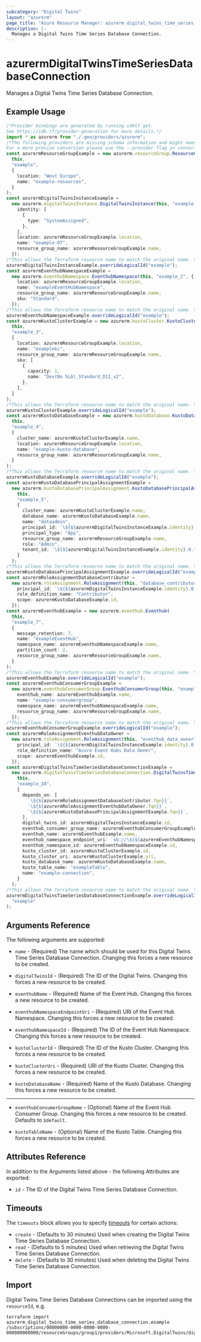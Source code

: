 ```yaml
---
subcategory: "Digital Twins"
layout: "azurerm"
page_title: "Azure Resource Manager: azurerm_digital_twins_time_series_database_connection"
description: |-
  Manages a Digital Twins Time Series Database Connection.
---
```


# azurermDigitalTwinsTimeSeriesDatabaseConnection

Manages a Digital Twins Time Series Database Connection.

## Example Usage

```typescript
/*Provider bindings are generated by running cdktf get.
See https://cdk.tf/provider-generation for more details.*/
import * as azurerm from "./.gen/providers/azurerm";
/*The following providers are missing schema information and might need manual adjustments to synthesize correctly: azurerm.
For a more precise conversion please use the --provider flag in convert.*/
const azurermResourceGroupExample = new azurerm.resourceGroup.ResourceGroup(
  this,
  "example",
  {
    location: "West Europe",
    name: "example-resources",
  }
);
const azurermDigitalTwinsInstanceExample =
  new azurerm.digitalTwinsInstance.DigitalTwinsInstance(this, "example_1", {
    identity: [
      {
        type: "SystemAssigned",
      },
    ],
    location: azurermResourceGroupExample.location,
    name: "example-DT",
    resource_group_name: azurermResourceGroupExample.name,
  });
/*This allows the Terraform resource name to match the original name. You can remove the call if you don't need them to match.*/
azurermDigitalTwinsInstanceExample.overrideLogicalId("example");
const azurermEventhubNamespaceExample =
  new azurerm.eventhubNamespace.EventhubNamespace(this, "example_2", {
    location: azurermResourceGroupExample.location,
    name: "exampleEventHubNamespace",
    resource_group_name: azurermResourceGroupExample.name,
    sku: "Standard",
  });
/*This allows the Terraform resource name to match the original name. You can remove the call if you don't need them to match.*/
azurermEventhubNamespaceExample.overrideLogicalId("example");
const azurermKustoClusterExample = new azurerm.kustoCluster.KustoCluster(
  this,
  "example_3",
  {
    location: azurermResourceGroupExample.location,
    name: "examplekc",
    resource_group_name: azurermResourceGroupExample.name,
    sku: [
      {
        capacity: 1,
        name: "Dev(No SLA)_Standard_D11_v2",
      },
    ],
  }
);
/*This allows the Terraform resource name to match the original name. You can remove the call if you don't need them to match.*/
azurermKustoClusterExample.overrideLogicalId("example");
const azurermKustoDatabaseExample = new azurerm.kustoDatabase.KustoDatabase(
  this,
  "example_4",
  {
    cluster_name: azurermKustoClusterExample.name,
    location: azurermResourceGroupExample.location,
    name: "example-kusto-database",
    resource_group_name: azurermResourceGroupExample.name,
  }
);
/*This allows the Terraform resource name to match the original name. You can remove the call if you don't need them to match.*/
azurermKustoDatabaseExample.overrideLogicalId("example");
const azurermKustoDatabasePrincipalAssignmentExample =
  new azurerm.kustoDatabasePrincipalAssignment.KustoDatabasePrincipalAssignment(
    this,
    "example_5",
    {
      cluster_name: azurermKustoClusterExample.name,
      database_name: azurermKustoDatabaseExample.name,
      name: "dataadmin",
      principal_id: `\${${azurermDigitalTwinsInstanceExample.identity}.0.principal_id}`,
      principal_type: "App",
      resource_group_name: azurermResourceGroupExample.name,
      role: "Admin",
      tenant_id: `\${${azurermDigitalTwinsInstanceExample.identity}.0.tenant_id}`,
    }
  );
/*This allows the Terraform resource name to match the original name. You can remove the call if you don't need them to match.*/
azurermKustoDatabasePrincipalAssignmentExample.overrideLogicalId("example");
const azurermRoleAssignmentDatabaseContributor =
  new azurerm.roleAssignment.RoleAssignment(this, "database_contributor", {
    principal_id: `\${${azurermDigitalTwinsInstanceExample.identity}.0.principal_id}`,
    role_definition_name: "Contributor",
    scope: azurermKustoDatabaseExample.id,
  });
const azurermEventhubExample = new azurerm.eventhub.Eventhub(
  this,
  "example_7",
  {
    message_retention: 7,
    name: "exampleEventHub",
    namespace_name: azurermEventhubNamespaceExample.name,
    partition_count: 2,
    resource_group_name: azurermResourceGroupExample.name,
  }
);
/*This allows the Terraform resource name to match the original name. You can remove the call if you don't need them to match.*/
azurermEventhubExample.overrideLogicalId("example");
const azurermEventhubConsumerGroupExample =
  new azurerm.eventhubConsumerGroup.EventhubConsumerGroup(this, "example_8", {
    eventhub_name: azurermEventhubExample.name,
    name: "example-consumergroup",
    namespace_name: azurermEventhubNamespaceExample.name,
    resource_group_name: azurermResourceGroupExample.name,
  });
/*This allows the Terraform resource name to match the original name. You can remove the call if you don't need them to match.*/
azurermEventhubConsumerGroupExample.overrideLogicalId("example");
const azurermRoleAssignmentEventhubDataOwner =
  new azurerm.roleAssignment.RoleAssignment(this, "eventhub_data_owner", {
    principal_id: `\${${azurermDigitalTwinsInstanceExample.identity}.0.principal_id}`,
    role_definition_name: "Azure Event Hubs Data Owner",
    scope: azurermEventhubExample.id,
  });
const azurermDigitalTwinsTimeSeriesDatabaseConnectionExample =
  new azurerm.digitalTwinsTimeSeriesDatabaseConnection.DigitalTwinsTimeSeriesDatabaseConnection(
    this,
    "example_10",
    {
      depends_on: [
        `\${${azurermRoleAssignmentDatabaseContributor.fqn}}`,
        `\${${azurermRoleAssignmentEventhubDataOwner.fqn}}`,
        `\${${azurermKustoDatabasePrincipalAssignmentExample.fqn}}`,
      ],
      digital_twins_id: azurermDigitalTwinsInstanceExample.id,
      eventhub_consumer_group_name: azurermEventhubConsumerGroupExample.name,
      eventhub_name: azurermEventhubExample.name,
      eventhub_namespace_endpoint_uri: `sb://\${${azurermEventhubNamespaceExample.name}}.servicebus.windows.net`,
      eventhub_namespace_id: azurermEventhubNamespaceExample.id,
      kusto_cluster_id: azurermKustoClusterExample.id,
      kusto_cluster_uri: azurermKustoClusterExample.uri,
      kusto_database_name: azurermKustoDatabaseExample.name,
      kusto_table_name: "exampleTable",
      name: "example-connection",
    }
  );
/*This allows the Terraform resource name to match the original name. You can remove the call if you don't need them to match.*/
azurermDigitalTwinsTimeSeriesDatabaseConnectionExample.overrideLogicalId(
  "example"
);

```

## Arguments Reference

The following arguments are supported:

*   `name` - (Required) The name which should be used for this Digital Twins Time Series Database Connection. Changing this forces a new resource to be created.

*   `digitalTwinsId` - (Required) The ID of the Digital Twins. Changing this forces a new resource to be created.

*   `eventhubName` - (Required) Name of the Event Hub. Changing this forces a new resource to be created.

*   `eventhubNamespaceEndpointUri` - (Required) URI of the Event Hub Namespace. Changing this forces a new resource to be created.

*   `eventhubNamespaceId` - (Required) The ID of the Event Hub Namespace. Changing this forces a new resource to be created.

*   `kustoClusterId` - (Required) The ID of the Kusto Cluster. Changing this forces a new resource to be created.

*   `kustoClusterUri` - (Required) URI of the Kusto Cluster. Changing this forces a new resource to be created.

*   `kustoDatabaseName` - (Required) Name of the Kusto Database. Changing this forces a new resource to be created.

***

*   `eventhubConsumerGroupName` - (Optional) Name of the Event Hub Consumer Group. Changing this forces a new resource to be created. Defaults to `$default`.

*   `kustoTableName` - (Optional) Name of the Kusto Table. Changing this forces a new resource to be created.

## Attributes Reference

In addition to the Arguments listed above - the following Attributes are exported:

* `id` - The ID of the Digital Twins Time Series Database Connection.

## Timeouts

The `timeouts` block allows you to specify [timeouts](https://www.terraform.io/language/resources/syntax#operation-timeouts) for certain actions:

* `create` - (Defaults to 30 minutes) Used when creating the Digital Twins Time Series Database Connection.
* `read` - (Defaults to 5 minutes) Used when retrieving the Digital Twins Time Series Database Connection.
* `delete` - (Defaults to 30 minutes) Used when deleting the Digital Twins Time Series Database Connection.

## Import

Digital Twins Time Series Database Connections can be imported using the `resourceId`, e.g.

```console
terraform import azurerm_digital_twins_time_series_database_connection.example /subscriptions/00000000-0000-0000-0000-000000000000/resourceGroups/group1/providers/Microsoft.DigitalTwins/digitalTwinsInstances/dt1/timeSeriesDatabaseConnections/connection1
```
